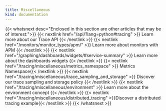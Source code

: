 ```yaml
---
title: Miscellaneous
kind: documentation
---
```


{{< whatsnext desc="Enclosed in this section are other articles that may be of interest:">}}
    {{< nextlink href="/api/?lang=python#tracing" >}} Learn more about our Trace API {{< /nextlink >}}
    {{< nextlink href="/monitors/monitor_types/apm/" >}} Learn more about monitors with APM {{< /nextlink >}}
    {{< nextlink href="/graphing/dashboards/widgets/#service-summary" >}} Learn more about the dashboards widgets {{< /nextlink >}}
    {{< nextlink href="/tracing/miscellaneous/metrics_namespace" >}} Metrics Namespace{{< /nextlink >}}
    {{< nextlink href="/tracing/miscellaneous/trace_sampling_and_storage" >}} Discover our trace sampling and storage policy {{< /nextlink >}}
    {{< nextlink href="/tracing/miscellaneous/environment" >}} Learn more about the environment concept {{< /nextlink >}}
    {{< nextlink href="/tracing/miscellaneous/distributed_tracing" >}}Discover a distributed tracing example{{< /nextlink >}}
{{< /whatsnext >}}

